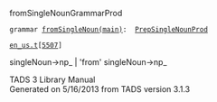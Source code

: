 <span class="title">fromSingleNoun</span><span class="type">GrammarProd</span>

`grammar `<span class="classExtLink">[`fromSingleNoun(main)`](../object/fromSingleNoun(main).html)</span>` :   `[`PrepSingleNounProd`](../object/PrepSingleNounProd.html)

[`en_us.t`](../file/en_us.t.html)`[`[`5507`](../source/en_us.t.html#5507)`]`

<div class="gramrule">

singleNoun-\>np\_ \| 'from' singleNoun-\>np\_

</div>

<div class="ftr">

TADS 3 Library Manual  
Generated on 5/16/2013 from TADS version 3.1.3

</div>
